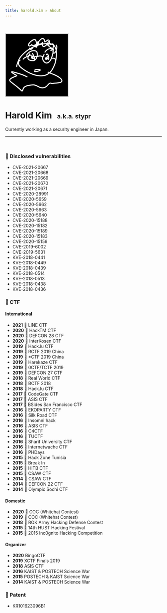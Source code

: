 ```yaml
---
title: harold.kim » About
---
```


<br>
<br>
<img src=../assets/profile/stypr.png width=200 style="border-radius: 0.1em; border: 2px solid #ccc;">

# Harold Kim <small style="font-size:70%; margin-left: 10px;">a.k.a. stypr</small>

Currently working as a security engineer in Japan.

---

<br>

### &#128030; Disclosed vulnerabilities

* CVE-2021-20667
* CVE-2021-20668
* CVE-2021-20669
* CVE-2021-20670
* CVE-2021-20671
* CVE-2020-28991
* CVE-2020-5659
* CVE-2020-5662
* CVE-2020-5663
* CVE-2020-5640
* CVE-2020-15188
* CVE-2020-15182
* CVE-2020-15189
* CVE-2020-15183
* CVE-2020-15159
* CVE-2019-6002
* CVE-2019-5631
* KVE-2018-0441
* KVE-2018-0449
* KVE-2018-0439
* KVE-2018-0514
* KVE-2018-0513
* KVE-2018-0438
* KVE-2018-0436

### &#128681; CTF

#### International

* <b>2021</b> &#129352; LINE CTF
* <b>2020</b> &#129353; HackTM CTF
* <b>2020</b> &#127941; DEFCON 28 CTF
* <b>2020</b> &#129351; InterKosen CTF
* <b>2019</b> &#129351; Hack&#46;lu CTF
* <b>2019</b> &#129351; RCTF 2019	China
* <b>2019</b> &#129351; *CTF 2019	China
* <b>2019</b> &#129351; Harekaze CTF
* <b>2019</b> &#129351; 0CTF/TCTF 2019
* <b>2019</b> &#127941; DEFCON 27 CTF
* <b>2018</b> &#127941; Real World CTF
* <b>2018</b> &#129351; BCTF 2018
* <b>2018</b> &#129353; Hack&#46;lu CTF
* <b>2017</b> &#127941; CodeGate CTF
* <b>2017</b> &#129351; ASIS CTF
* <b>2017</b> &#129351; BSides San Francisco CTF
* <b>2016</b> &#129352; EKOPARTY CTF
* <b>2016</b> &#129352; Silk Road CTF
* <b>2016</b> &#129352; Insomni'hack
* <b>2016</b> &#129351; ASIS CTF
* <b>2016</b> &#129351; C4CTF
* <b>2016</b> &#129351; TUCTF
* <b>2016</b> &#129351; Sharif University CTF
* <b>2016</b> &#129352; Internetwache CTF
* <b>2016</b> &#127941; PHDays
* <b>2015</b> &#129351; Hack Zone Tunisia
* <b>2015</b> &#129351; Break In
* <b>2015</b> &#129352; HITB CTF
* <b>2015</b> &#127941; CSAW CTF
* <b>2014</b> &#127941; CSAW CTF
* <b>2014</b> &#127941; DEFCON 22 CTF
* <b>2014</b> &#129352; Olympic Sochi CTF

#### Domestic 

* <b>2020</b> &#129352; COC (Whitehat Contest)
* <b>2019</b> &#129351; COC (Whitehat Contest)
* <b>2018</b> &#129351; ROK Army Hacking Defense Contest
* <b>2015</b> &#129351; 14th HUST Hacking Festival
* <b>2015</b> &#129351; 2015 Inc0gnito Hacking Competition

#### Organizer

* <b>2020</b> BingoCTF
* <b>2019</b> XCTF Finals 2019
* <b>2018</b> ASIS CTF
* <b>2016</b> KAIST & POSTECH Science War
* <b>2015</b> POSTECH & KAIST Science War
* <b>2014</b> KAIST & POSTECH Science War

### &#128240; Patent

* KR101623096B1
